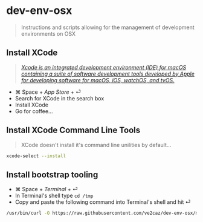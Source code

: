 # dev-env-osx

> Instructions and scripts allowing for the management of development environments on OSX

## Install XCode

> *[Xcode is an integrated development environment (IDE) for macOS containing a suite of software development tools developed by Apple for developing software for macOS, iOS, watchOS, and tvOS.](https://en.wikipedia.org/wiki/Xcode)*

- ⌘ Space + *App Store* + ⏎
- Search for XCode in the search box
- Install XCode
- Go for coffee...

## Install XCode Command Line Tools

> XCode doesn't install it's command line unilities by default...

```bash
xcode-select --install
```

## Install bootstrap tooling

- ⌘ Space + *Terminal* + ⏎
- In Terminal's shell type ```cd /tmp```
- Copy and paste the following command into Terminal's shell and hit ⏎

```bash
/usr/bin/curl -O https://raw.githubusercontent.com/ve2caz/dev-env-osx/master/scripts/bootstrap.sh && chmod +x ./bootstrap.sh && ./bootstrap.sh
```
